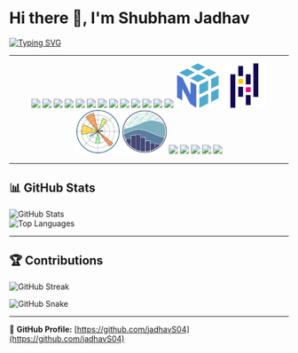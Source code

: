 # Hi there 👋, I'm Shubham Jadhav  

[![Typing SVG](https://readme-typing-svg.herokuapp.com?size=24&color=FF5733&center=true&vCenter=true&width=600&lines=AI+%26+Data+Science;Machine+Learning+%7C+Deep+Learning;Data+Visualization+%7C+NLP)](https://git.io/typing-svg)  

---

<p align="center">
  <img src="https://skillicons.dev/icons?i=python" height="80" />
  <img src="https://skillicons.dev/icons?i=r" height="80" />
  <img src="https://skillicons.dev/icons?i=c" height="80" />
  <img src="https://skillicons.dev/icons?i=cpp" height="80" />
  <img src="https://skillicons.dev/icons?i=html" height="80" />
  <img src="https://skillicons.dev/icons?i=css" height="80" />
  <img src="https://skillicons.dev/icons?i=js" height="80" />
  <img src="https://skillicons.dev/icons?i=php" height="80" />
  <img src="https://skillicons.dev/icons?i=java" height="80" />
  <img src="https://skillicons.dev/icons?i=tensorflow" height="80" />
  <img src="https://skillicons.dev/icons?i=pytorch" height="80" />
  <img src="https://skillicons.dev/icons?i=sklearn" height="80" />
  <img src="https://skillicons.dev/icons?i=mysql" height="80" />
  <img src="https://raw.githubusercontent.com/devicons/devicon/master/icons/numpy/numpy-original.svg" height="80" />
  <img src="https://raw.githubusercontent.com/devicons/devicon/master/icons/pandas/pandas-original.svg" height="80" />
  <img src="https://raw.githubusercontent.com/devicons/devicon/master/icons/matplotlib/matplotlib-original.svg" height="80" />
  <img src="https://raw.githubusercontent.com/devicons/devicon/master/icons/seaborn/seaborn-original.svg" height="80" />
  <img src="https://skillicons.dev/icons?i=anaconda" height="80" />
  <img src="https://skillicons.dev/icons?i=arduino" height="80" />
  <img src="https://skillicons.dev/icons?i=raspberrypi" height="80" />
  <img src="https://skillicons.dev/icons?i=linux" height="80" />
  <img src="https://skillicons.dev/icons?i=vscode" height="80" />
</p>

---

## 📊 GitHub Stats  

![GitHub Stats](https://github-readme-stats.vercel.app/api?username=jadhavS04&show_icons=true&theme=radical)  
![Top Languages](https://github-readme-stats.vercel.app/api/top-langs/?username=jadhavS04&layout=compact&theme=radical)  

---

## 🏆 Contributions  

![GitHub Streak](https://github-readme-streak-stats.herokuapp.com?user=jadhavS04&theme=radical)  

![GitHub Snake](https://github.com/jadhavS04/jadhavS04/blob/main/github-contribution-grid-snake.svg)


---

🔗 **GitHub Profile:** [https://github.com/jadhavS04](https://github.com/jadhavS04)
